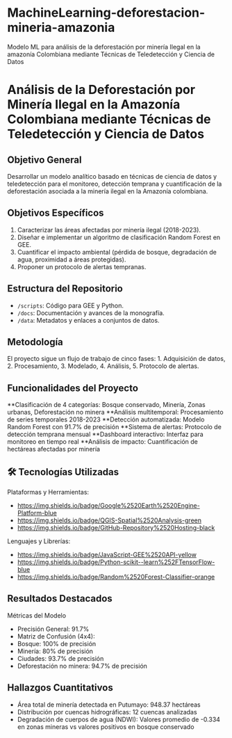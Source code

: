 # MachineLearning-deforestacion-mineria-amazonia
Modelo ML para análisis de la deforestación por minería Ilegal en la amazonía Colombiana mediante Técnicas de Teledetección y Ciencia de Datos

# Análisis de la Deforestación por Minería Ilegal en la Amazonía Colombiana mediante Técnicas de Teledetección y Ciencia de Datos

## Objetivo General
Desarrollar un modelo analítico basado en técnicas de ciencia de datos y teledetección para el monitoreo, detección temprana y cuantificación de la deforestación asociada a la minería ilegal en la Amazonía colombiana.

## Objetivos Específicos
1.  Caracterizar las áreas afectadas por minería ilegal (2018-2023).
2.  Diseñar e implementar un algoritmo de clasificación Random Forest en GEE.
3.  Cuantificar el impacto ambiental (pérdida de bosque, degradación de agua, proximidad a áreas protegidas).
4.  Proponer un protocolo de alertas tempranas.

## Estructura del Repositorio
- `/scripts`: Código para GEE y Python.
- `/docs`: Documentación y avances de la monografía.
- `/data`: Metadatos y enlaces a conjuntos de datos.

## Metodología
El proyecto sigue un flujo de trabajo de cinco fases: 1. Adquisición de datos, 2. Procesamiento, 3. Modelado, 4. Análisis, 5. Protocolo de alertas.

## Funcionalidades del Proyecto 
**Clasificación de 4 categorías: Bosque conservado, Minería, Zonas urbanas, Deforestación no minera
**Análisis multitemporal: Procesamiento de series temporales 2018-2023
**Detección automatizada: Modelo Random Forest con 91.7% de precisión
**Sistema de alertas: Protocolo de detección temprana mensual
**Dashboard interactivo: Interfaz para monitoreo en tiempo real
**Análisis de impacto: Cuantificación de hectáreas afectadas por minería

## 🛠️ Tecnologías Utilizadas
Plataformas y Herramientas:
- https://img.shields.io/badge/Google%2520Earth%2520Engine-Platform-blue
- https://img.shields.io/badge/QGIS-Spatial%2520Analysis-green
- https://img.shields.io/badge/GitHub-Repository%2520Hosting-black

Lenguajes y Librerías:
- https://img.shields.io/badge/JavaScript-GEE%2520API-yellow
- https://img.shields.io/badge/Python-scikit--learn%252FTensorFlow-blue
- https://img.shields.io/badge/Random%2520Forest-Classifier-orange

## Resultados Destacados
Métricas del Modelo
- Precisión General: 91.7% 
- Matriz de Confusión (4x4):
- Bosque: 100% de precisión
- Minería: 80% de precisión
- Ciudades: 93.7% de precisión
- Deforestación no minera: 94.7% de precisión

## Hallazgos Cuantitativos
- Área total de minería detectada en Putumayo: 948.37 hectáreas
- Distribución por cuencas hidrográficas: 12 cuencas analizadas
- Degradación de cuerpos de agua (NDWI): Valores promedio de -0.334 en zonas mineras vs valores positivos en bosque conservado

